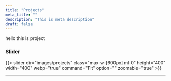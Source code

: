 ```yaml
---
title: "Projects"
meta_title: ""
description: "This is meta description"
draft: false
---
```


hello this is project



### Slider

{{< slider dir="images/projects" class="max-w-[600px] ml-0" height="400" width="400" webp="true" command="Fit" option="" zoomable="true" >}}

<hr>
